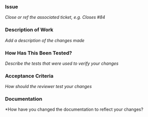 ### Issue

*Close or ref the associated ticket, e.g. Closes #84*

### Description of Work

*Add a description of the changes made*

### How Has This Been Tested?

*Describe the tests that were used to verify your changes*

### Acceptance Criteria 

*How should the reviewer test your changes*

### Documentation

*How have you changed the documentation to reflect your changes?
